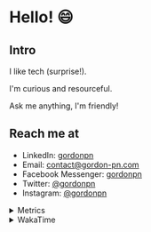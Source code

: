 # Hello! 😄

## Intro

I like tech (surprise!).

I'm curious and resourceful.

Ask me anything, I'm friendly!

## Reach me at

- LinkedIn: [gordonpn](https://www.linkedin.com/in/gordonpn/)
- Email: [contact@gordon-pn.com](mailto:contact@gordon-pn.com)
- Facebook Messenger: [gordonpn](https://www.messenger.com/t/Gordonpn)
- Twitter: [@gordonpn](https://twitter.com/Gordonpn)
- Instagram: [@gordonpn](https://www.instagram.com/gordonpn/)

<details>
  <summary>Metrics</summary>

  <img align="center" src="https://github.com/gordonpn/gordonpn/blob/master/github-metrics.svg" alt="GitHub Metrics">

</details>

<details>
  <summary>WakaTime</summary>

  <!--START_SECTION:waka-->
**I'm an Early 🐤** 

```text
🌞 Morning                2636 commits        ████░░░░░░░░░░░░░░░░░░░░░   17.93 % 
🌆 Daytime                5786 commits        ██████████░░░░░░░░░░░░░░░   39.35 % 
🌃 Evening                6099 commits        ██████████░░░░░░░░░░░░░░░   41.48 % 
🌙 Night                  183 commits         ░░░░░░░░░░░░░░░░░░░░░░░░░   01.24 % 
```
📅 **I'm Most Productive on Sunday** 

```text
Monday                   2156 commits        ████░░░░░░░░░░░░░░░░░░░░░   14.66 % 
Tuesday                  2101 commits        ████░░░░░░░░░░░░░░░░░░░░░   14.29 % 
Wednesday                2262 commits        ████░░░░░░░░░░░░░░░░░░░░░   15.38 % 
Thursday                 2212 commits        ████░░░░░░░░░░░░░░░░░░░░░   15.04 % 
Friday                   1419 commits        ██░░░░░░░░░░░░░░░░░░░░░░░   09.65 % 
Saturday                 1903 commits        ███░░░░░░░░░░░░░░░░░░░░░░   12.94 % 
Sunday                   2651 commits        █████░░░░░░░░░░░░░░░░░░░░   18.03 % 
```


📊 **This Week I Spent My Time On** 

```text
💬 Programming Languages: 
Java                     18 hrs 33 mins      ██████████████░░░░░░░░░░░   57.23 % 
Text                     3 hrs 11 mins       ██░░░░░░░░░░░░░░░░░░░░░░░   09.87 % 
Ruby                     2 hrs 37 mins       ██░░░░░░░░░░░░░░░░░░░░░░░   08.10 % 
JSON                     1 hr 37 mins        █░░░░░░░░░░░░░░░░░░░░░░░░   04.99 % 
Jinja2                   1 hr 32 mins        █░░░░░░░░░░░░░░░░░░░░░░░░   04.76 % 

🔥 Editors: 
IntelliJ                 31 hrs 37 mins      ████████████████████████░   97.51 % 
VS Code                  48 mins             █░░░░░░░░░░░░░░░░░░░░░░░░   02.49 % 
```


 Last Updated on 19/04/2023 10:24:16 UTC
<!--END_SECTION:waka-->
</details>
